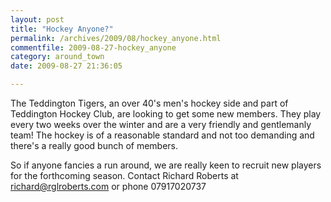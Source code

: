 ```yaml
---
layout: post
title: "Hockey Anyone?"
permalink: /archives/2009/08/hockey_anyone.html
commentfile: 2009-08-27-hockey_anyone
category: around_town
date: 2009-08-27 21:36:05

---
```


The Teddington Tigers, an over 40's men's hockey side and part of Teddington Hockey Club, are looking to get some new members. They play every two weeks over the winter and are a very friendly and gentlemanly team! The hockey is of a reasonable standard and not too demanding and there's a really good bunch of members.

So if anyone fancies a run around, we are really keen to recruit new players for the forthcoming season. Contact Richard Roberts at <richard@rglroberts.com> or phone 07917020737
